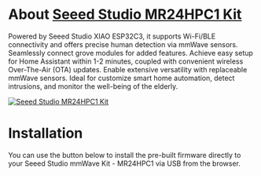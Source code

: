 # About [Seeed Studio MR24HPC1 Kit](https://www.seeedstudio.com/mmWave-Human-Detection-Sensor-Kit-p-5773.html)

Powered by Seeed Studio XIAO ESP32C3, it supports Wi-Fi/BLE connectivity and offers precise human detection via mmWave sensors. Seamlessly connect grove modules for added features. Achieve easy setup for Home Assistant within 1-2 minutes, coupled with convenient wireless Over-The-Air (OTA) updates. Enable extensive versatility with replaceable mmWave sensors. Ideal for customize smart home automation, detect intrusions, and monitor the well-being of the elderly.

[![Seeed Studio MR24HPC1 Kit](https://files.seeedstudio.com/wiki/mmwave_kit/1.png)](https://www.seeedstudio.com/mmWave-Human-Detection-Sensor-Kit-p-5773.html)

# Installation

You can use the button below to install the pre-built firmware directly to your Seeed Studio mmWave Kit - MR24HPC1 via USB from the browser.

<esp-web-install-button manifest="./firmware/manifest.json"></esp-web-install-button>

<script type="module" src="https://unpkg.com/esp-web-tools@9/dist/web/install-button.js?module"></script>
